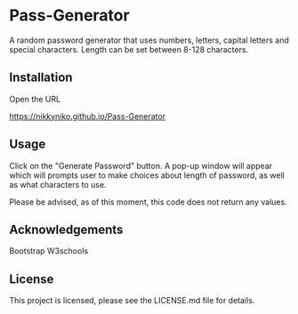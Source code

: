 # Pass-Generator
A random password generator that uses numbers, letters, capital letters and special characters. Length can be set between 8-128 characters.

## Installation

Open the URL

https://nikkyniko.github.io/Pass-Generator

## Usage

Click on the "Generate Password" button. A pop-up window will appear which will prompts user to make choices about length of password, as well as what characters to use.

Please be advised, as of this moment, this code does not return any values.


## Acknowledgements

Bootstrap
W3schools

## License

This project is licensed, please see the LICENSE.md file for details.